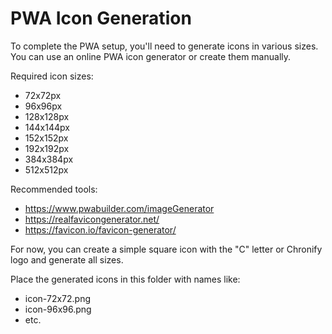# PWA Icon Generation

To complete the PWA setup, you'll need to generate icons in various sizes. You can use an online PWA icon generator or create them manually.

Required icon sizes:
- 72x72px
- 96x96px  
- 128x128px
- 144x144px
- 152x152px
- 192x192px
- 384x384px
- 512x512px

Recommended tools:
- https://www.pwabuilder.com/imageGenerator
- https://realfavicongenerator.net/
- https://favicon.io/favicon-generator/

For now, you can create a simple square icon with the "C" letter or Chronify logo and generate all sizes.

Place the generated icons in this folder with names like:
- icon-72x72.png
- icon-96x96.png
- etc.